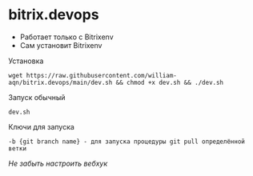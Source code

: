 # bitrix.devops
* Работает только с Bitrixenv
* Сам установит Bitrixenv

Установка
```
wget https://raw.githubusercontent.com/william-aqn/bitrix.devops/main/dev.sh && chmod +x dev.sh && ./dev.sh
```
Запуск обычный
```
dev.sh
```
Ключи для запуска
```
-b {git branch name} - для запуска процедуры git pull определённой ветки
```

*Не забыть настроить вебхук*
